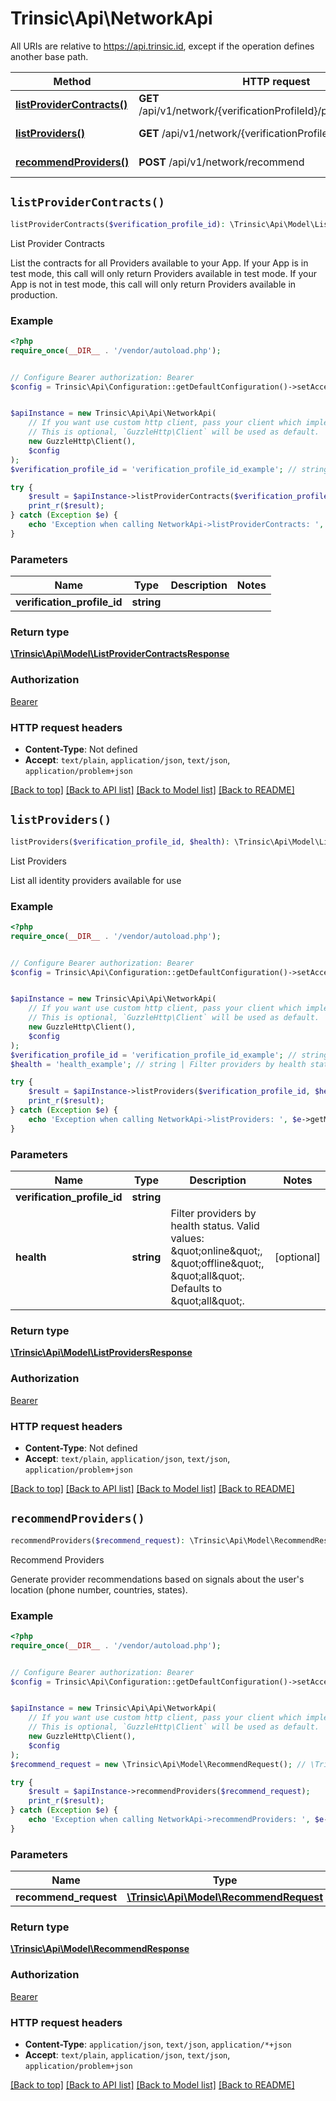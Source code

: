 # Trinsic\Api\NetworkApi

All URIs are relative to https://api.trinsic.id, except if the operation defines another base path.

| Method | HTTP request | Description |
| ------------- | ------------- | ------------- |
| [**listProviderContracts()**](NetworkApi.md#listProviderContracts) | **GET** /api/v1/network/{verificationProfileId}/providers/contracts | List Provider Contracts |
| [**listProviders()**](NetworkApi.md#listProviders) | **GET** /api/v1/network/{verificationProfileId}/providers | List Providers |
| [**recommendProviders()**](NetworkApi.md#recommendProviders) | **POST** /api/v1/network/recommend | Recommend Providers |


## `listProviderContracts()`

```php
listProviderContracts($verification_profile_id): \Trinsic\Api\Model\ListProviderContractsResponse
```

List Provider Contracts

List the contracts for all Providers available to your App.              If your App is in test mode, this call will only return Providers available in test mode. If your App is not in test mode, this call will only return Providers available in production.

### Example

```php
<?php
require_once(__DIR__ . '/vendor/autoload.php');


// Configure Bearer authorization: Bearer
$config = Trinsic\Api\Configuration::getDefaultConfiguration()->setAccessToken('YOUR_ACCESS_TOKEN');


$apiInstance = new Trinsic\Api\Api\NetworkApi(
    // If you want use custom http client, pass your client which implements `GuzzleHttp\ClientInterface`.
    // This is optional, `GuzzleHttp\Client` will be used as default.
    new GuzzleHttp\Client(),
    $config
);
$verification_profile_id = 'verification_profile_id_example'; // string

try {
    $result = $apiInstance->listProviderContracts($verification_profile_id);
    print_r($result);
} catch (Exception $e) {
    echo 'Exception when calling NetworkApi->listProviderContracts: ', $e->getMessage(), PHP_EOL;
}
```

### Parameters

| Name | Type | Description  | Notes |
| ------------- | ------------- | ------------- | ------------- |
| **verification_profile_id** | **string**|  | |

### Return type

[**\Trinsic\Api\Model\ListProviderContractsResponse**](../Model/ListProviderContractsResponse.md)

### Authorization

[Bearer](../../README.md#Bearer)

### HTTP request headers

- **Content-Type**: Not defined
- **Accept**: `text/plain`, `application/json`, `text/json`, `application/problem+json`

[[Back to top]](#) [[Back to API list]](../../README.md#endpoints)
[[Back to Model list]](../../README.md#models)
[[Back to README]](../../README.md)

## `listProviders()`

```php
listProviders($verification_profile_id, $health): \Trinsic\Api\Model\ListProvidersResponse
```

List Providers

List all identity providers available for use

### Example

```php
<?php
require_once(__DIR__ . '/vendor/autoload.php');


// Configure Bearer authorization: Bearer
$config = Trinsic\Api\Configuration::getDefaultConfiguration()->setAccessToken('YOUR_ACCESS_TOKEN');


$apiInstance = new Trinsic\Api\Api\NetworkApi(
    // If you want use custom http client, pass your client which implements `GuzzleHttp\ClientInterface`.
    // This is optional, `GuzzleHttp\Client` will be used as default.
    new GuzzleHttp\Client(),
    $config
);
$verification_profile_id = 'verification_profile_id_example'; // string
$health = 'health_example'; // string | Filter providers by health status. Valid values: \"online\", \"offline\", \"all\". Defaults to \"all\".

try {
    $result = $apiInstance->listProviders($verification_profile_id, $health);
    print_r($result);
} catch (Exception $e) {
    echo 'Exception when calling NetworkApi->listProviders: ', $e->getMessage(), PHP_EOL;
}
```

### Parameters

| Name | Type | Description  | Notes |
| ------------- | ------------- | ------------- | ------------- |
| **verification_profile_id** | **string**|  | |
| **health** | **string**| Filter providers by health status. Valid values: \&quot;online\&quot;, \&quot;offline\&quot;, \&quot;all\&quot;. Defaults to \&quot;all\&quot;. | [optional] |

### Return type

[**\Trinsic\Api\Model\ListProvidersResponse**](../Model/ListProvidersResponse.md)

### Authorization

[Bearer](../../README.md#Bearer)

### HTTP request headers

- **Content-Type**: Not defined
- **Accept**: `text/plain`, `application/json`, `text/json`, `application/problem+json`

[[Back to top]](#) [[Back to API list]](../../README.md#endpoints)
[[Back to Model list]](../../README.md#models)
[[Back to README]](../../README.md)

## `recommendProviders()`

```php
recommendProviders($recommend_request): \Trinsic\Api\Model\RecommendResponse
```

Recommend Providers

Generate provider recommendations based on signals about the user's location (phone number, countries, states).

### Example

```php
<?php
require_once(__DIR__ . '/vendor/autoload.php');


// Configure Bearer authorization: Bearer
$config = Trinsic\Api\Configuration::getDefaultConfiguration()->setAccessToken('YOUR_ACCESS_TOKEN');


$apiInstance = new Trinsic\Api\Api\NetworkApi(
    // If you want use custom http client, pass your client which implements `GuzzleHttp\ClientInterface`.
    // This is optional, `GuzzleHttp\Client` will be used as default.
    new GuzzleHttp\Client(),
    $config
);
$recommend_request = new \Trinsic\Api\Model\RecommendRequest(); // \Trinsic\Api\Model\RecommendRequest

try {
    $result = $apiInstance->recommendProviders($recommend_request);
    print_r($result);
} catch (Exception $e) {
    echo 'Exception when calling NetworkApi->recommendProviders: ', $e->getMessage(), PHP_EOL;
}
```

### Parameters

| Name | Type | Description  | Notes |
| ------------- | ------------- | ------------- | ------------- |
| **recommend_request** | [**\Trinsic\Api\Model\RecommendRequest**](../Model/RecommendRequest.md)|  | [optional] |

### Return type

[**\Trinsic\Api\Model\RecommendResponse**](../Model/RecommendResponse.md)

### Authorization

[Bearer](../../README.md#Bearer)

### HTTP request headers

- **Content-Type**: `application/json`, `text/json`, `application/*+json`
- **Accept**: `text/plain`, `application/json`, `text/json`, `application/problem+json`

[[Back to top]](#) [[Back to API list]](../../README.md#endpoints)
[[Back to Model list]](../../README.md#models)
[[Back to README]](../../README.md)
